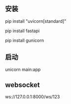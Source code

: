 ## 安装
pip install "uvicorn[standard]"  

pip install fastapi  

pip install gunicorn

## 启动
unicorn main:app

## websocket
ws://127.0.0.1:8000/ws/123